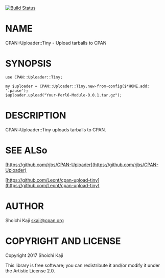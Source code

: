 [![Build Status](https://travis-ci.org/skaji/perl6-CPAN-Uploader-Tiny.svg?branch=master)](https://travis-ci.org/skaji/perl6-CPAN-Uploader-Tiny)

NAME
====

CPAN::Uploader::Tiny - Upload tarballs to CPAN

SYNOPSIS
========

    use CPAN::Uploader::Tiny;

    my $uploader = CPAN::Uploader::Tiny.new-from-config($*HOME.add: '.pause');
    $uploader.upload("Your-Perl6-Module-0.0.1.tar.gz");

DESCRIPTION
===========

CPAN::Uploader::Tiny uploads tarballs to CPAN.

SEE ALSo
========

[https://github.com/rjbs/CPAN-Uploader](https://github.com/rjbs/CPAN-Uploader)

[https://github.com/Leont/cpan-upload-tiny](https://github.com/Leont/cpan-upload-tiny)

AUTHOR
======

Shoichi Kaji <skaji@cpan.org>

COPYRIGHT AND LICENSE
=====================

Copyright 2017 Shoichi Kaji

This library is free software; you can redistribute it and/or modify it under the Artistic License 2.0.
